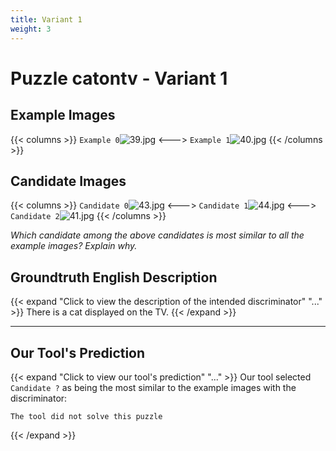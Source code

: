 ```yaml
---
title: Variant 1
weight: 3
---
```


# Puzzle catontv - Variant 1

## Example Images
{{< columns >}}
`Example 0`![39.jpg](/natscene-data/images/39.jpg)
<--->
`Example 1`![40.jpg](/natscene-data/images/40.jpg)
{{< /columns >}}

## Candidate Images
{{< columns >}}
`Candidate 0`![43.jpg](/natscene-data/images/43.jpg)
<--->
`Candidate 1`![44.jpg](/natscene-data/images/44.jpg)
<--->
`Candidate 2`![41.jpg](/natscene-data/images/41.jpg)
{{< /columns >}}

*Which candidate among the above candidates is most similar to all the example images? Explain why.*

## Groundtruth English Description

{{< expand "Click to view the description of the intended discriminator" "..." >}}
There is a cat displayed on the TV.
{{< /expand >}}

---



## Our Tool's Prediction

{{< expand "Click to view our tool's prediction" "..." >}}
Our tool selected `Candidate ?` as being the most similar to the example images with the discriminator:
```plaintext
The tool did not solve this puzzle
```
{{< /expand >}}
